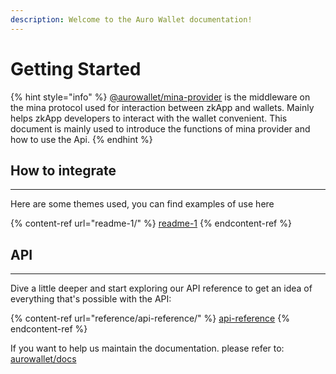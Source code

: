 ```yaml
---
description: Welcome to the Auro Wallet documentation!
---
```


# Getting Started

{% hint style="info" %}
[@aurowallet/mina-provider](https://www.npmjs.com/package/@aurowallet/mina-provider) is the middleware on the mina protocol used for interaction between zkApp and wallets. Mainly helps zkApp developers to interact with the wallet convenient. This document is mainly used to introduce the functions of mina provider and how to use the Api.
{% endhint %}

## How to integrate

***

Here are some themes used, you can find examples of use here

{% content-ref url="readme-1/" %}
[readme-1](readme-1/)
{% endcontent-ref %}

## API

***

Dive a little deeper and start exploring our API reference to get an idea of everything that's possible with the API:

{% content-ref url="reference/api-reference/" %}
[api-reference](reference/api-reference/)
{% endcontent-ref %}

If you want to help us maintain the documentation. please refer to: [aurowallet/docs](https://github.com/aurowallet/docs)
